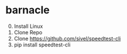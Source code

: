 # barnacle
0. Install Linux
1. Clone Repo
2. Clone https://github.com/sivel/speedtest-cli
3. pip install speedtest-cli
